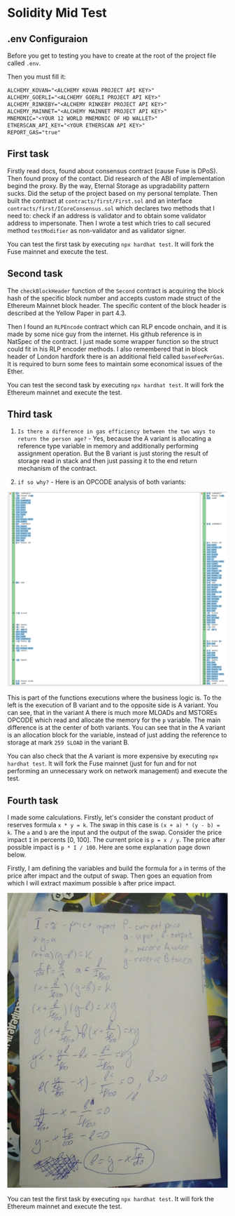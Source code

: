 # Solidity Mid Test

## .env Configuraion

Before you get to testing you have to create at the root of the project file called `.env`.

Then you must fill it:

```
ALCHEMY_KOVAN="<ALCHEMY KOVAN PROJECT API KEY>"
ALCHEMY_GOERLI="<ALCHEMY GOERLI PROJECT API KEY>"
ALCHEMY_RINKEBY="<ALCHEMY RINKEBY PROJECT API KEY>"
ALCHEMY_MAINNET="<ALCHEMY MAINNET PROJECT API KEY>"
MNEMONIC="<YOUR 12 WORLD MNEMONIC OF HD WALLET>"
ETHERSCAN_API_KEY="<YOUR ETHERSCAN API KEY>"
REPORT_GAS="true"
```

## First task

Firstly read docs, found about consensus contract (cause Fuse is DPoS). Then found proxy of the contact. Did research of the ABI of implementation begind the proxy. By the way, Eternal Storage as upgradability pattern sucks. Did the setup of the project based on my personal template. Then built the contract at `contracts/first/First.sol` and an interface `contracts/first/ICoreConsensus.sol` which declares two methods that I need to: check if an address is validator and to obtain some validator address to impersonate. Then I wrote a test which tries to call secured method `testModifier` as non-validator and as validator signer.

You can test the first task by executing `npx hardhat test`. It will fork the Fuse mainnet and execute the test.

## Second task

The `checkBlockHeader` function of the `Second` contract is acquiring the block hash of the specific block number and accepts custom made struct of the Ethereum Mainnet block header. The specific content of the block header is described at the Yellow Paper in part 4.3.

Then I found an `RLPEncode` contract which can RLP encode onchain, and it is made by some nice guy from the internet. His github reference is in NatSpec of the contract. I just made some wrapper function so the struct could fit in his RLP encoder methods. I also remembered that in block header of London hardfork there is an additional field called `baseFeePerGas`. It is required to burn some fees to maintain some economical issues of the Ether.

You can test the second task by executing `npx hardhat test`. It will fork the Ethereum mainnet and execute the test.

## Third task

1. `Is there a difference in gas efficiency between the two ways to return the person age?` - Yes, because the A variant is allocating a reference type variable in memory and additionally performing assignment operation. But the B variant is just storing the result of storage read in stack and then just passing it to the end return mechanism of the contract.

2. `if so why?` - Here is an OPCODE analysis of both variants:

![The OPCODE analysis of the variants](./third_ref.png)

This is part of the functions executions where the business logic is. To the left is the execution of B variant and to the opposite side is A variant. You can see, that in the variant A there is much more MLOADs and MSTOREs OPCODE which read and allocate the memory for the `p` variable. The main difference is at the center of both variants. You can see that in the A variant is an allocation block for the variable, instead of just adding the reference to storage at mark `259 SLOAD` in the variant B.

You can also check that the A variant is more expensive by executing `npx hardhat test`. It will fork the Fuse mainnet (just for fun and for not performing an unnecessary work on network management) and execute the test.

## Fourth task

I made some calculations. Firstly, let's consider the constant product of reserves formula `x * y = k`. The swap in this case is `(x + a) * (y - b) = k`.
The `a` and `b` are the input and the output of the swap. Consider the price impact `I` in percents [0, 100]. The current price is `p = x / y`. The price after possible impact is `p * I / 100`. Here are some explanation page down below.

Firstly, I am defining the variables and build the formula for `a` in terms of the price after impact and the output of swap. Then goes an equation from which I will extract maximum possible `b` after price impact.

![The explanation](./explanation.jpg)

You can test the first task by executing `npx hardhat test`. It will fork the Ethereum mainnet and execute the test.
